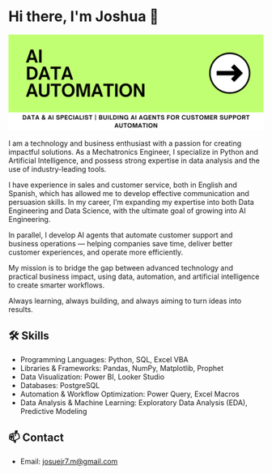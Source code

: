 # Hi there, I'm Joshua 👋

![Profile Picture](GitHubBanner-Cover.png)

I am a technology and business enthusiast with a passion for creating impactful solutions. As a Mechatronics Engineer, I specialize in Python and Artificial Intelligence, and possess strong expertise in data analysis and the use of industry-leading tools.

I have experience in sales and customer service, both in English and Spanish, which has allowed me to develop effective communication and persuasion skills. In my career, I’m expanding my expertise into both Data Engineering and Data Science, with the ultimate goal of growing into AI Engineering.

In parallel, I develop AI agents that automate customer support and business operations — helping companies save time, deliver better customer experiences, and operate more efficiently.

My mission is to bridge the gap between advanced technology and practical business impact, using data, automation, and artificial intelligence to create smarter workflows.

Always learning, always building, and always aiming to turn ideas into results.

## 🛠️ Skills
- Programming Languages: Python, SQL, Excel VBA
- Libraries & Frameworks: Pandas, NumPy, Matplotlib, Prophet
- Data Visualization: Power BI, Looker Studio
- Databases: PostgreSQL
- Automation & Workflow Optimization: Power Query, Excel Macros
- Data Analysis & Machine Learning: Exploratory Data Analysis (EDA), Predictive Modeling

## 📫 Contact
- Email: [josuejr7.m@gmail.com](mailto:josuejr7.m@gmail.com)
